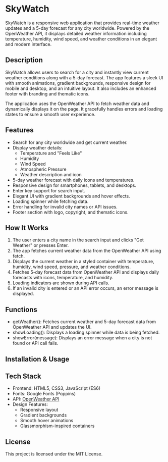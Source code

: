 # SkyWatch
SkyWatch is a responsive web application that provides real-time weather updates and a 5-day forecast for any city worldwide. Powered by the OpenWeather API, it displays detailed weather information including temperature, humidity, wind speed, and weather conditions in an elegant and modern interface.

## Description
SkyWatch allows users to search for a city and instantly view current weather conditions along with a 5-day forecast. The app features a sleek UI with smooth animations, gradient backgrounds, responsive design for mobile and desktop, and an intuitive layout. It also includes an enhanced footer with branding and thematic icons.

The application uses the OpenWeather API to fetch weather data and dynamically displays it on the page. It gracefully handles errors and loading states to ensure a smooth user experience.

 ## Features
- Search for any city worldwide and get current weather.  
- Display weather details:  
  - Temperature and "Feels Like"  
  - Humidity  
  - Wind Speed  
  - Atmospheric Pressure  
  - Weather description and icon  
- 5-day weather forecast with daily icons and temperatures.  
- Responsive design for smartphones, tablets, and desktops.  
- Enter key support for search input.  
- Elegant UI with gradient backgrounds and hover effects.  
- Loading spinner while fetching data.  
- Error handling for invalid city names or API issues.  
- Footer section with logo, copyright, and thematic icons.

 ## How It Works
1. The user enters a city name in the search input and clicks "Get Weather" or presses Enter.  
2. The app fetches current weather data from the OpenWeather API using fetch.  
3. Displays the current weather in a styled container with temperature, humidity, wind speed, pressure, and weather conditions.  
4. Fetches 5-day forecast data from OpenWeather API and displays daily forecasts with icons, temperature, and humidity.  
5. Loading indicators are shown during API calls.  
6. If an invalid city is entered or an API error occurs, an error message is displayed.

 ## Functions
- getWeather(): Fetches current weather and 5-day forecast data from OpenWeather API and updates the UI.  
- showLoading(): Displays a loading spinner while data is being fetched.  
- showError(message): Displays an error message when a city is not found or API call fails.

 ## Installation & Usage

 ## Tech Stack
- Frontend: HTML5, CSS3, JavaScript (ES6)  
- Fonts: Google Fonts (Poppins)  
- API: [OpenWeather API](https://openweathermap.org/api)  
- Design Features:  
  - Responsive layout  
  - Gradient backgrounds  
  - Smooth hover animations  
  - Glassmorphism-inspired containers
 ## License
  This project is licensed under the MIT License.
 
    

